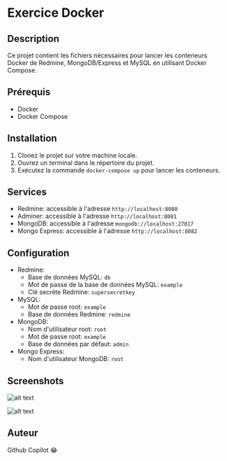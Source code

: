 # Exercice Docker

## Description
Ce projet contient les fichiers nécessaires pour lancer les conteneurs Docker de Redmine, MongoDB/Express et MySQL en utilisant Docker Compose.

## Prérequis
- Docker
- Docker Compose

## Installation
1. Clonez le projet sur votre machine locale.
2. Ouvrez un terminal dans le répertoire du projet.
3. Exécutez la commande `docker-compose up` pour lancer les conteneurs.

## Services
- Redmine: accessible à l'adresse `http://localhost:8080`
- Adminer: accessible à l'adresse `http://localhost:8081`
- MongoDB: accessible à l'adresse `mongodb://localhost:27017`
- Mongo Express: accessible à l'adresse `http://localhost:8082`

## Configuration
- Redmine:
  - Base de données MySQL: `db`
  - Mot de passe de la base de données MySQL: `example`
  - Clé secrète Redmine: `supersecretkey`
- MySQL:
  - Mot de passe root: `example`
  - Base de données Redmine: `redmine`
- MongoDB:
  - Nom d'utilisateur root: `root`
  - Mot de passe root: `example`
  - Base de données par défaut: `admin`
- Mongo Express:
  - Nom d'utilisateur MongoDB: `root`
 
## Screenshots 

![alt text](https://cdn.discordapp.com/attachments/830009390089764887/1166398484828668075/image.png?ex=654a583d&is=6537e33d&hm=088c36dbffa7936505de9d6be02c38918b2b92f124e6e1ac2d6213248fc724f2&)

![alt text](https://cdn.discordapp.com/attachments/830009390089764887/1166398573701763134/image.png?ex=654a5852&is=6537e352&hm=0212178a4734501a59286f11789cfb619eea8b25a281305bfc2cae75ae3de429&)

## Auteur
Github Copilot 😂
